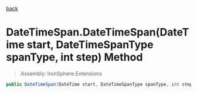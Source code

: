 ﻿

[back](/IronSphere.Extensions/types/DateTimeSpan)

# DateTimeSpan.DateTimeSpan(DateTime start, DateTimeSpanType spanType, int step) Method

> Assembly: IronSphere.Extensions

```csharp
public DateTimeSpan(DateTime start, DateTimeSpanType spanType, int step)
```



 